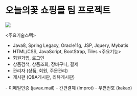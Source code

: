 <h1>오늘의꽃 쇼핑몰 팀 프로젝트</h1>

<img src="https://user-images.githubusercontent.com/112805025/226258329-41eb973e-5d8c-46b2-a1ef-21bdf45c015a.png">

<주요기술스택>
- Java8, Spring Legacy, Oracle11g, JSP, Jquery, Mybatis
- HTML/CSS, JavaScript, BootStrap, Tiles
<주요기능>
- 회원가입, 로그인
- 상품검색, 상품조회, 장바구니, 결제
- 관리자 (상품, 회원, 주문관리)
- 게시판 (Q&A게시판, 리뷰게시판)
<OPEN API>
- 이메일인증 (javax.mail)
- 간편결제 (Improt)
- 우편번호 (kakao)
   
